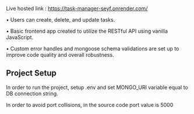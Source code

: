 Live hosted link : https://task-manager-seyf.onrender.com/

• Users can create, delete, and update tasks.

• Basic frontend app created to utilize the RESTful API using vanilla JavaScript.

• Custom error handles and mongoose schema validations are set up to improve code quality and overall robustness.

## Project Setup

In order to run the project, setup .env and set MONGO_URI variable equal to DB connection string.

In order to avoid port collisions, in the source code port value is 5000
